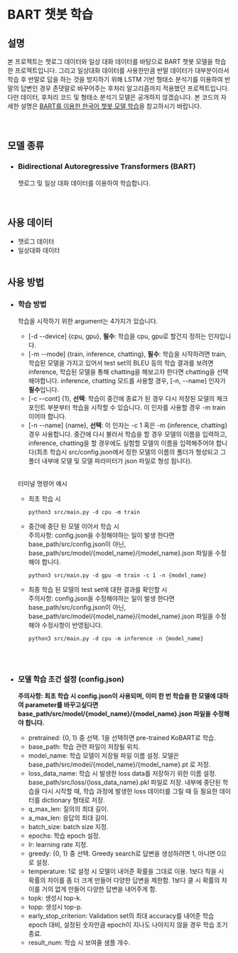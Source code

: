 # BART 챗봇 학습
## 설명
본 프로젝트는 챗로그 데이터와 일상 대화 데이터를 바탕으로 BART 챗봇 모델을 학습한 프로젝트입니다.
그리고 일상대화 데이터를 사용한만큼 반말 데이터가 대부분이라서 학습 후 반말로 답을 하는 것을 방지하기 위해 LSTM 기반 형태소 분석기를 이용하여 반말의 답변인 경우 존댓말로 바꾸어주는 후처리 알고리즘까지 적용했던 프로젝트입니다.
다만 데이터, 후처리 코드 및 형태소 분석기 모델은 공개하지 않겠습니다.
본 코드의 자세한 설명은 [BART를 이용한 한국어 챗봇 모델 학습](https://ljm565.github.io/contents/bart2.html)을 참고하시기 바랍니다.
<br><br><br>



## 모델 종류
* ### Bidirectional Autoregressive Transformers (BART)
    챗로그 및 일상 대화 데이터를 이용하여 학습합니다.
<br><br><br>


## 사용 데이터
* 챗로그 데이터
* 일상대화 데이터
<br><br>



## 사용 방법
* ### 학습 방법
    학습을 시작하기 위한 argument는 4가지가 있습니다.<br>
    * [-d --device] {cpu, gpu}, **필수**: 학습을 cpu, gpu로 할건지 정하는 인자입니다.
    * [-m --mode] {train, inference, chatting}, **필수**: 학습을 시작하려면 train, 학습된 모델을 가지고 있어서 test set의 BLEU 등의 학습 결과를 보려면 inference, 학습된 모델을 통해 chatting을 해보고자 한다면 chatting을 선택해야합니다. inference, chatting 모드를 사용할 경우, [-n, --name] 인자가 **필수**입니다.
    * [-c --cont] {1}, **선택**: 학습이 중간에 종료가 된 경우 다시 저장된 모델의 체크포인트 부분부터 학습을 시작할 수 있습니다. 이 인자를 사용할 경우 -m train 이어야 합니다. 
    * [-n --name] {name}, **선택**: 이 인자는 -c 1 혹은 -m {inference, chatting} 경우 사용합니다.
    중간에 다시 불러서 학습을 할 경우 모델의 이름을 입력하고, inference, chatting을 할 경우에도 실험할 모델의 이름을 입력해주어야 합니다(최초 학습시 src/config.json에서 정한 모델의 이름의 폴더가 형성되고 그 폴더 내부에 모델 및 모델 파라미터가 json 파일로 형성 됩니다).<br><br>

    터미널 명령어 예시<br>
    * 최초 학습 시
        ```
        python3 src/main.py -d cpu -m train
        ```
    * 중간에 중단 된 모델 이어서 학습 시
        <br>주의사항: config.json을 수정해야하는 일이 발생 한다면 base_path/src/config.json이 아닌, base_path/src/model/{model_name}/{model_name}.json 파일을 수정해야 합니다.
        ```
        python3 src/main.py -d gpu -m train -c 1 -n {model_name}
        ```
    * 최종 학습 된 모델의 test set에 대한 결과를 확인할 시
        <br>주의사항: config.json을 수정해야하는 일이 발생 한다면 base_path/src/config.json이 아닌, base_path/src/model/{model_name}/{model_name}.json 파일을 수정해야 수정사항이 반영됩니다.
        ```
        python3 src/main.py -d cpu -m inference -n {model_name}
        ```
    <br><br>

* ### 모델 학습 조건 설정 (config.json)
    **주의사항: 최초 학습 시 config.json이 사용되며, 이미 한 번 학습을 한 모델에 대하여 parameter를 바꾸고싶다면 base_path/src/model/{model_name}/{model_name}.json 파일을 수정해야 합니다.**
    * pretrained: {0, 1} 중 선택. 1을 선택하면 pre-trained KoBART로 학습.
    * base_path: 학습 관련 파일이 저장될 위치.
    * model_name: 학습 모델이 저장될 파일 이름 설정. 모델은 base_path/src/model/{model_name}/{model_name}.pt 로 저장.
    * loss_data_name: 학습 시 발생한 loss data를 저장하기 위한 이름 설정. base_path/src/loss/{loss_data_name}.pkl 파일로 저장. 내부에 중단된 학습을 다시 시작할 때, 학습 과정에 발생한 loss 데이터를 그릴 때 등 필요한 데이터를 dictionary 형태로 저장.
    * q_max_len: 질의의 최대 길이.
    * a_max_len: 응답의 최대 길이.
    * batch_size: batch size 지정.
    * epochs: 학습 epoch 설정.
    * lr: learning rate 지정.
    * greedy: {0, 1} 중 선택. Greedy search로 답변을 생성하려면 1, 아니면 0으로 설정.
    * temperature: 1로 설정 시 모델이 내어준 확률을 그대로 이용. 1보다 작을 시 확률의 차이를 좀 더 크게 만들어 다양한 답변을 제한함. 1보다 클 시 확률의 차이를 거의 없게 만들어 다양한 답변을 내어주게 함.
    * topk: 생성시 top-k.
    * topp: 생성시 top-p.
    * early_stop_criterion: Validation set의 최대 accuracy를 내어준 학습 epoch 대비, 설정된 숫자만큼 epoch이 지나도 나아지지 않을 경우 학습 조기 종료.
    * result_num: 학습 시 보여줄 샘플 개수.
    <br><br><br>

<br><br><br>
